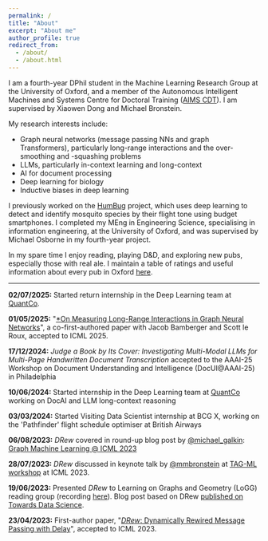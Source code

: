 ```yaml
---
permalink: /
title: "About"
excerpt: "About me"
author_profile: true
redirect_from:
  - /about/
  - /about.html
---
```


I am a fourth-year DPhil student in the Machine Learning Research Group at the University of Oxford, and a member of the Autonomous Intelligent Machines and Systems Centre for Doctoral Training ([AIMS CDT](https://aims.robots.ox.ac.uk/)). 
I am supervised by Xiaowen Dong and Michael Bronstein.

My research interests include:
- Graph neural networks (message passing NNs and graph Transformers), particularly long-range interactions and the over-smoothing and -squashing problems
- LLMs, particularly in-context learning and long-context
- AI for document processing
- Deep learning for biology
- Inductive biases in deep learning

I previously worked on the [HumBug](https://humbug.ox.ac.uk/) project, which uses deep learning to detect and identify mosquito species by their
flight tone using budget smartphones. I completed my MEng in Engineering Science, specialising in information engineering, at the University of
Oxford, and was supervised by Michael Osborne in my fourth-year project.

In my spare time I enjoy reading, playing D&D, and exploring new pubs, especially those with real ale.
I maintain a table of ratings and useful information about every pub in Oxford [here](/pubs/).

---

**02/07/2025:** Started return internship in the Deep Learning team at [QuantCo](https://www.quantco.com/).

**01/05/2025:** "[*On Measuring Long-Range Interactions in Graph Neural Networks](https://arxiv.org/abs/2506.05971)", a co-first-authored paper with Jacob Bamberger and Scott le Roux, accepted to ICML 2025.

**17/12/2024:** *Judge a Book by Its Cover: Investigating Multi-Modal LLMs for Multi-Page Handwritten Document Transcription* accepted to the AAAI-25 Workshop on Document Understanding and Intelligence (DocUI@AAAI-25) in Philadelphia

**10/06/2024:** Started internship in the Deep Learning team at [QuantCo](https://www.quantco.com/) working on DocAI and LLM long-context reasoning

**03/03/2024:** Started Visiting Data Scientist internship at BCG X, working on the 'Pathfinder' flight schedule optimiser at British Airways

**06/08/2023:** *DRew* covered in round-up blog post by [@michael_galkin](https://twitter.com/michael_galkin?lang=en): [Graph Machine Learning @ ICML 2023](https://towardsdatascience.com/graph-machine-learning-icml-2023-9b5e4306a1cc) 

**28/07/2023:** *DRew* discussed in keynote talk by [@mmbronstein](https://twitter.com/mmbronstein) at [TAG-ML workshop](https://www.tagds.com/events/conference-workshops/tag-ml23) at ICML 2023.

**19/06/2023:** Presented *DRew* to Learning on Graphs and Geometry (LoGG) reading group (recording [here](https://m2d2.io/talks/logg/drew-dynamically-rewired-message-passing-with-delay/)). Blog post based on DRew [published on Towards Data Science](https://towardsdatascience.com/dynamically-rewired-delayed-message-passing-gnns-2d5ff18687c2).

**23/04/2023:** First-author paper, "[*DRew*: Dynamically Rewired Message Passing with Delay](https://arxiv.org/abs/2305.08018)", accepted to ICML 2023.